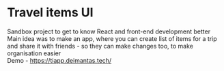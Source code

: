 # Travel items UI

Sandbox project to get to know React and front-end development better  
Main idea was to make an app, where you can create list of items for a trip and share it with friends - so they can make changes too, to make organisation easier  
Demo - https://tiapp.deimantas.tech/
